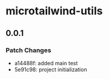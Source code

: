 # microtailwind-utils

## 0.0.1

### Patch Changes

- a14488f: added main test
- 5e91c98: project initialization
